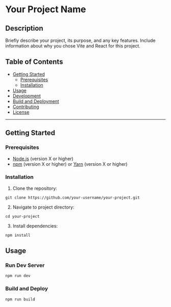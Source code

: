 # Your Project Name

## Description

Briefly describe your project, its purpose, and any key features. Include information about why you chose Vite and React for this project.

## Table of Contents

- [Getting Started](#getting-started)
  - [Prerequisites](#prerequisites)
  - [Installation](#installation)
- [Usage](#usage)
- [Development](#development)
- [Build and Deployment](#build-and-deployment)
- [Contributing](#contributing)
- [License](#license)

---

## Getting Started

### Prerequisites

- [Node.js](https://nodejs.org/) (version X or higher)
- [npm](https://www.npmjs.com/) (version X or higher) or [Yarn](https://yarnpkg.com/) (version X or higher)

### Installation

1. Clone the repository:

  `git clone https://github.com/your-username/your-project.git`

2. Navigate to project directory:

  `cd your-project`

3. Install dependencies:

 `npm install`


## Usage

### Run Dev Server
`npm run dev`

### Build and Deploy
`npm run build`

